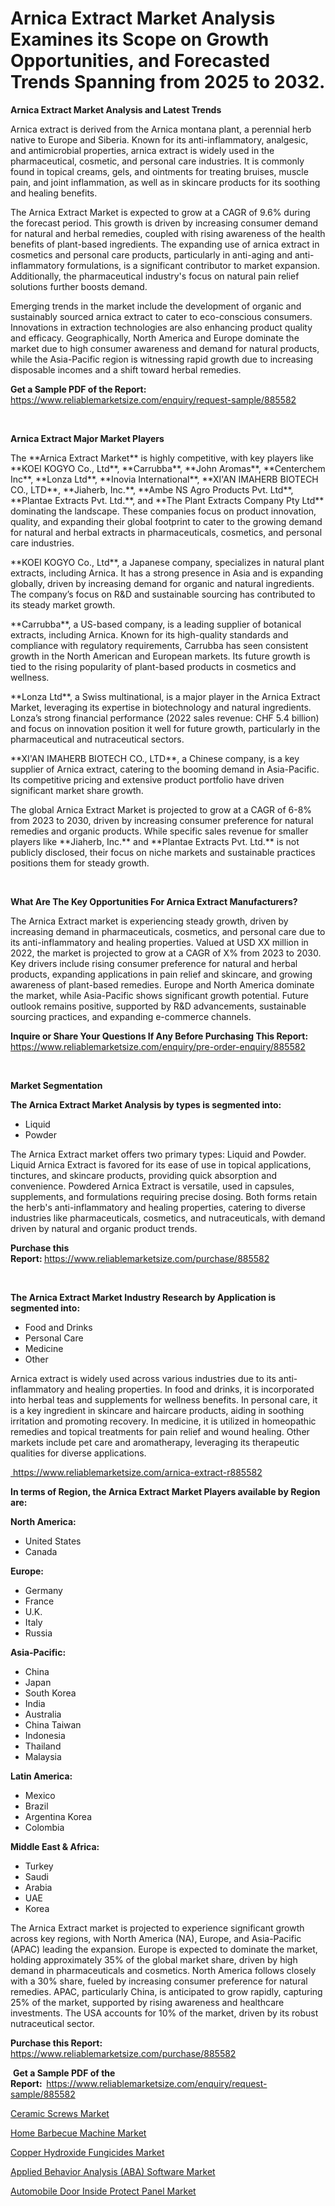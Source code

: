 <p><h1>Arnica Extract Market Analysis Examines its Scope on Growth Opportunities, and Forecasted Trends Spanning from 2025 to 2032.</h1></p><p><strong>Arnica Extract Market Analysis and Latest Trends</strong></p>
<p><p>Arnica extract is derived from the Arnica montana plant, a perennial herb native to Europe and Siberia. Known for its anti-inflammatory, analgesic, and antimicrobial properties, arnica extract is widely used in the pharmaceutical, cosmetic, and personal care industries. It is commonly found in topical creams, gels, and ointments for treating bruises, muscle pain, and joint inflammation, as well as in skincare products for its soothing and healing benefits.</p><p>The Arnica Extract Market is expected to grow at a CAGR of 9.6% during the forecast period. This growth is driven by increasing consumer demand for natural and herbal remedies, coupled with rising awareness of the health benefits of plant-based ingredients. The expanding use of arnica extract in cosmetics and personal care products, particularly in anti-aging and anti-inflammatory formulations, is a significant contributor to market expansion. Additionally, the pharmaceutical industry's focus on natural pain relief solutions further boosts demand.</p><p>Emerging trends in the market include the development of organic and sustainably sourced arnica extract to cater to eco-conscious consumers. Innovations in extraction technologies are also enhancing product quality and efficacy. Geographically, North America and Europe dominate the market due to high consumer awareness and demand for natural products, while the Asia-Pacific region is witnessing rapid growth due to increasing disposable incomes and a shift toward herbal remedies.</p></p>
<p><strong>Get a Sample PDF of the Report:&nbsp;</strong> <a href="https://www.reliablemarketsize.com/enquiry/request-sample/885582?utm_campaign=1898&utm_medium=2&utm_source=Github&utm_content=ia&utm_term=30012025&utm_id=arnica-extract">https://www.reliablemarketsize.com/enquiry/request-sample/885582</a></p>
<p>&nbsp;</p>
<p><strong>Arnica Extract Major Market Players</strong></p>
<p><p>The **Arnica Extract Market** is highly competitive, with key players like **KOEI KOGYO Co., Ltd**, **Carrubba**, **John Aromas**, **Centerchem Inc**, **Lonza Ltd**, **Inovia International**, **XI'AN IMAHERB BIOTECH CO., LTD**, **Jiaherb, Inc.**, **Ambe NS Agro Products Pvt. Ltd**, **Plantae Extracts Pvt. Ltd.**, and **The Plant Extracts Company Pty Ltd** dominating the landscape. These companies focus on product innovation, quality, and expanding their global footprint to cater to the growing demand for natural and herbal extracts in pharmaceuticals, cosmetics, and personal care industries.</p><p>**KOEI KOGYO Co., Ltd**, a Japanese company, specializes in natural plant extracts, including Arnica. It has a strong presence in Asia and is expanding globally, driven by increasing demand for organic and natural ingredients. The company’s focus on R&D and sustainable sourcing has contributed to its steady market growth.</p><p>**Carrubba**, a US-based company, is a leading supplier of botanical extracts, including Arnica. Known for its high-quality standards and compliance with regulatory requirements, Carrubba has seen consistent growth in the North American and European markets. Its future growth is tied to the rising popularity of plant-based products in cosmetics and wellness.</p><p>**Lonza Ltd**, a Swiss multinational, is a major player in the Arnica Extract Market, leveraging its expertise in biotechnology and natural ingredients. Lonza’s strong financial performance (2022 sales revenue: CHF 5.4 billion) and focus on innovation position it well for future growth, particularly in the pharmaceutical and nutraceutical sectors.</p><p>**XI'AN IMAHERB BIOTECH CO., LTD**, a Chinese company, is a key supplier of Arnica extract, catering to the booming demand in Asia-Pacific. Its competitive pricing and extensive product portfolio have driven significant market share growth.</p><p>The global Arnica Extract Market is projected to grow at a CAGR of 6-8% from 2023 to 2030, driven by increasing consumer preference for natural remedies and organic products. While specific sales revenue for smaller players like **Jiaherb, Inc.** and **Plantae Extracts Pvt. Ltd.** is not publicly disclosed, their focus on niche markets and sustainable practices positions them for steady growth.</p></p>
<p>&nbsp;</p>
<p><strong>What Are The Key Opportunities For Arnica Extract Manufacturers?</strong></p>
<p><p>The Arnica Extract market is experiencing steady growth, driven by increasing demand in pharmaceuticals, cosmetics, and personal care due to its anti-inflammatory and healing properties. Valued at USD XX million in 2022, the market is projected to grow at a CAGR of X% from 2023 to 2030. Key drivers include rising consumer preference for natural and herbal products, expanding applications in pain relief and skincare, and growing awareness of plant-based remedies. Europe and North America dominate the market, while Asia-Pacific shows significant growth potential. Future outlook remains positive, supported by R&D advancements, sustainable sourcing practices, and expanding e-commerce channels.</p></p>
<p><strong>Inquire or Share Your Questions If Any Before Purchasing This Report:</strong> <a href="https://www.reliablemarketsize.com/enquiry/pre-order-enquiry/885582?utm_campaign=1898&utm_medium=2&utm_source=Github&utm_content=ia&utm_term=30012025&utm_id=arnica-extract">https://www.reliablemarketsize.com/enquiry/pre-order-enquiry/885582</a></p>
<p>&nbsp;</p>
<p><strong>Market Segmentation</strong></p>
<p><strong>The Arnica Extract Market Analysis by types is segmented into:</strong></p>
<p><ul><li>Liquid</li><li>Powder</li></ul></p>
<p><p>The Arnica Extract market offers two primary types: Liquid and Powder. Liquid Arnica Extract is favored for its ease of use in topical applications, tinctures, and skincare products, providing quick absorption and convenience. Powdered Arnica Extract is versatile, used in capsules, supplements, and formulations requiring precise dosing. Both forms retain the herb's anti-inflammatory and healing properties, catering to diverse industries like pharmaceuticals, cosmetics, and nutraceuticals, with demand driven by natural and organic product trends.</p></p>
<p><strong>Purchase this Report:&nbsp;</strong><a href="https://www.reliablemarketsize.com/purchase/885582?utm_campaign=1898&utm_medium=2&utm_source=Github&utm_content=ia&utm_term=30012025&utm_id=arnica-extract">https://www.reliablemarketsize.com/purchase/885582</a></p>
<p>&nbsp;</p>
<p><strong>The Arnica Extract Market Industry Research by Application is segmented into:</strong></p>
<p><ul><li>Food and Drinks</li><li>Personal Care</li><li>Medicine</li><li>Other</li></ul></p>
<p><p>Arnica extract is widely used across various industries due to its anti-inflammatory and healing properties. In food and drinks, it is incorporated into herbal teas and supplements for wellness benefits. In personal care, it is a key ingredient in skincare and haircare products, aiding in soothing irritation and promoting recovery. In medicine, it is utilized in homeopathic remedies and topical treatments for pain relief and wound healing. Other markets include pet care and aromatherapy, leveraging its therapeutic qualities for diverse applications.</p></p>
<p><a href="https://www.reliablemarketsize.com/arnica-extract-r885582?utm_campaign=1898&utm_medium=2&utm_source=Github&utm_content=ia&utm_term=30012025&utm_id=arnica-extract">&nbsp;https://www.reliablemarketsize.com/arnica-extract-r885582</a></p>
<p><strong>In terms of Region, the Arnica Extract Market Players available by Region are:</strong></p>
<p>
    <p> <strong> North America: </strong>
        <ul>
            <li>United States</li>
            <li>Canada</li>
        </ul>
        </p> 
    <p> <strong> Europe: </strong>
        <ul>
            <li>Germany</li>
            <li>France</li>
            <li>U.K.</li>
            <li>Italy</li>
            <li>Russia</li>
        </ul>
        </p> 
    <p> <strong> Asia-Pacific: </strong>
        <ul>
            <li>China</li>
            <li>Japan</li>
            <li>South Korea</li>
            <li>India</li>
            <li>Australia</li>
            <li>China Taiwan</li>
            <li>Indonesia</li>
            <li>Thailand</li>
            <li>Malaysia</li>
        </ul>
        </p> 
    <p> <strong> Latin America: </strong>
        <ul>
            <li>Mexico</li>
            <li>Brazil</li>
            <li>Argentina Korea</li>
            <li>Colombia</li>
        </ul>
        </p> 
    <p> <strong> Middle East & Africa: </strong>
        <ul>
            <li>Turkey</li>
            <li>Saudi</li>
            <li>Arabia</li>
            <li>UAE</li>
            <li>Korea</li>
        </ul>
    </p>
    </p>
<p><p>The Arnica Extract market is projected to experience significant growth across key regions, with North America (NA), Europe, and Asia-Pacific (APAC) leading the expansion. Europe is expected to dominate the market, holding approximately 35% of the global market share, driven by high demand in pharmaceuticals and cosmetics. North America follows closely with a 30% share, fueled by increasing consumer preference for natural remedies. APAC, particularly China, is anticipated to grow rapidly, capturing 25% of the market, supported by rising awareness and healthcare investments. The USA accounts for 10% of the market, driven by its robust nutraceutical sector.</p></p>
<p><strong>Purchase this Report: </strong><a href="https://www.reliablemarketsize.com/purchase/885582?utm_campaign=1898&utm_medium=2&utm_source=Github&utm_content=ia&utm_term=30012025&utm_id=arnica-extract">https://www.reliablemarketsize.com/purchase/885582</a></p>
<p>&nbsp;<strong>Get a Sample PDF of the Report:&nbsp;&nbsp;</strong><a href="https://www.reliablemarketsize.com/enquiry/request-sample/885582?utm_campaign=1898&utm_medium=2&utm_source=Github&utm_content=ia&utm_term=30012025&utm_id=arnica-extract">https://www.reliablemarketsize.com/enquiry/request-sample/885582</a></p>
<p><strong></strong></p>
<p><p><a href="https://www.linkedin.com/pulse/ceramic-screws-market-evolution-119-cagr-key-trends-watch-2025-2032-imqef?utm_campaign=1898&utm_medium=2&utm_source=Github&utm_content=ia&utm_term=30012025&utm_id=arnica-extract">Ceramic Screws Market</a></p><p><a href="https://www.linkedin.com/pulse/global-home-barbecue-machine-market-forecast-2025-2032-y9ulc?utm_campaign=1898&utm_medium=2&utm_source=Github&utm_content=ia&utm_term=30012025&utm_id=arnica-extract">Home Barbecue Machine Market</a></p><p><a href="https://www.linkedin.com/pulse/comprehensive-study-copper-hydroxide-fungicides-market-size-qtfcf?utm_campaign=1898&utm_medium=2&utm_source=Github&utm_content=ia&utm_term=30012025&utm_id=arnica-extract">Copper Hydroxide Fungicides Market</a></p><p><a href="https://www.linkedin.com/pulse/applied-behavior-analysis-aba-software-market-research-report-mog3f?utm_campaign=1898&utm_medium=2&utm_source=Github&utm_content=ia&utm_term=30012025&utm_id=arnica-extract">Applied Behavior Analysis (ABA) Software Market</a></p><p><a href="https://www.linkedin.com/pulse/automobile-door-inside-protect-panel-industry-sector-market-j8a4f?utm_campaign=1898&utm_medium=2&utm_source=Github&utm_content=ia&utm_term=30012025&utm_id=arnica-extract">Automobile Door Inside Protect Panel Market</a></p></p>